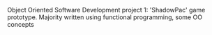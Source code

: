 Object Oriented Software Development project 1: 'ShadowPac' game prototype. Majority written using functional programming, some OO concepts
